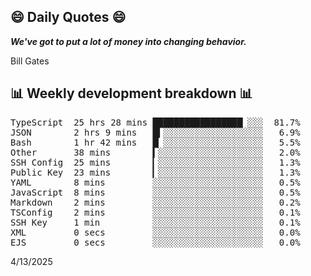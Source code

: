 ## 😄 Daily Quotes 😄

_**We've got to put a lot of money into changing behavior.**_

Bill Gates



## 📊 Weekly development breakdown 📊

<pre>TypeScript  25 hrs 28 mins █████████████████▏░░░  81.7%
JSON        2 hrs 9 mins   █▍░░░░░░░░░░░░░░░░░░░   6.9%
Bash        1 hr 42 mins   █▏░░░░░░░░░░░░░░░░░░░   5.5%
Other       38 mins        ▍░░░░░░░░░░░░░░░░░░░░   2.0%
SSH Config  25 mins        ▎░░░░░░░░░░░░░░░░░░░░   1.3%
Public Key  23 mins        ▎░░░░░░░░░░░░░░░░░░░░   1.3%
YAML        8 mins         ░░░░░░░░░░░░░░░░░░░░░   0.5%
JavaScript  8 mins         ░░░░░░░░░░░░░░░░░░░░░   0.5%
Markdown    2 mins         ░░░░░░░░░░░░░░░░░░░░░   0.2%
TSConfig    2 mins         ░░░░░░░░░░░░░░░░░░░░░   0.1%
SSH Key     1 min          ░░░░░░░░░░░░░░░░░░░░░   0.1%
XML         0 secs         ░░░░░░░░░░░░░░░░░░░░░   0.0%
EJS         0 secs         ░░░░░░░░░░░░░░░░░░░░░   0.0%</pre>

4/13/2025